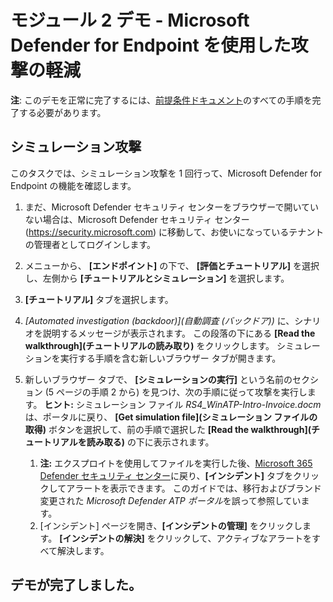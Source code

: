 # <a name="module-2-demo---mitigate-attacks-with-microsoft-defender-for-endpoint"></a>モジュール 2 デモ - Microsoft Defender for Endpoint を使用した攻撃の軽減



**注**: このデモを正常に完了するには、[前提条件ドキュメント](00-prerequisites.md)のすべての手順を完了する必要があります。 

## <a name="simulated-attacks"></a>シミュレーション攻撃

このタスクでは、シミュレーション攻撃を 1 回行って、Microsoft Defender for Endpoint の機能を確認します。

1. まだ、Microsoft Defender セキュリティ センターをブラウザーで開いていない場合は、Microsoft Defender セキュリティ センター (https://security.microsoft.com) に移動して、お使いになっているテナントの管理者としてログインします。

1. メニューから、 **[エンドポイント]** の下で、 **[評価とチュートリアル]** を選択し、左側から **[チュートリアルとシミュレーション]** を選択します。

1. **[チュートリアル]** タブを選択します。

1. *[Automated investigation (backdoor)]\(自動調査 (バックドア)\)* に、シナリオを説明するメッセージが表示されます。 この段落の下にある **[Read the walkthrough]\(チュートリアルの読み取り\)** をクリックします。 シミュレーションを実行する手順を含む新しいブラウザー タブが開きます。

1. 新しいブラウザー タブで、 **[シミュレーションの実行]** という名前のセクション (5 ページの手順 2 から) を見つけ、次の手順に従って攻撃を実行します。 **ヒント:** シミュレーション ファイル *RS4_WinATP-Intro-Invoice.docm* は、ポータルに戻り、 **[Get simulation file]\(シミュレーション ファイルの取得\)** ボタンを選択して、前の手順で選択した **[Read the walkthrough]\(チュートリアルを読み取る\)** の下に表示されます。

    1. **注:** エクスプロイトを使用してファイルを実行した後、[Microsoft 365 Defender セキュリティ センター](https://security.microsoft.com)に戻り、**[インシデント]** タブをクリックしてアラートを表示できます。 このガイドでは、移行およびブランド変更された *Microsoft Defender ATP ポータル*を誤って参照しています。
    1. [インシデント] ページを開き、**[インシデントの管理]** をクリックします。 **[インシデントの解決]** をクリックして、アクティブなアラートをすべて解決します。


## <a name="you-have-completed-the-demo"></a>デモが完了しました。